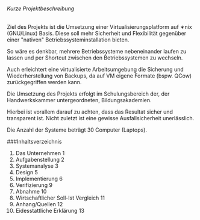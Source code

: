 ###### Kurze Projektbeschreibung
Ziel des Projekts ist die Umsetzung einer Virtualisierungsplatform auf ∗nix (GNU/Linux) Basis.
Diese soll mehr Sicherheit und Flexibilität gegenüber einer "nativen" Betriebssysteminstallation bieten. 

So wäre es denkbar, mehrere Betriebssysteme nebeneinander laufen zu lassen 
und per Shortcut zwischen den Betriebssystemen zu wechseln.

Auch erleichtert eine virtualisierte Arbeitsumgebung die Sicherung und Wiederherstellung von Backups, da auf 
VM eigene Formate (bspw. QCow) zurückgegriffen werden kann.

Die Umsetzung des Projekts erfolgt im Schulungsbereich der, der Handwerkskammer
untergeordneten, Bildungsakademien.

Hierbei ist vorallem darauf zu achten, dass das Resultat sicher und transparent ist. Nicht zuletzt
ist eine gewisse Ausfallsicherheit unerlässlich.

Die Anzahl der Systeme beträgt 30 Computer (Laptops).

###Inhaltsverzeichnis

 1. Das Unternehmen 				 1
 2. Aufgabenstellung      			 2
 3. Systemanalyse         			 3
 4. Design					 5
 5. Implementierung				 6
 6. Verifizierung				 9
 7. Abnahme					10
 8. Wirtschaftlicher Soll-Ist Vergleich 	11
 9. Anhang/Quellen 				12
10. Eidesstattliche Erklärung			13
